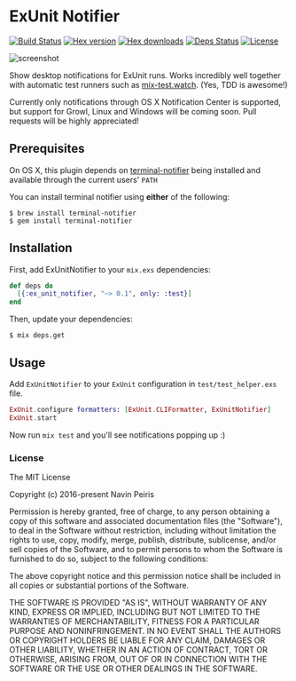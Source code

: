 # ExUnit Notifier

[![Build Status](https://travis-ci.org/navinpeiris/ex_unit_notifier.svg?branch=master)](https://travis-ci.org/navinpeiris/ex_unit_notifier)
[![Hex version](https://img.shields.io/hexpm/v/ex_unit_notifier.svg "Hex version")](https://hex.pm/packages/ex_unit_notifier)
[![Hex downloads](https://img.shields.io/hexpm/dt/ex_unit_notifier.svg "Hex downloads")](https://hex.pm/packages/ex_unit_notifier)
[![Deps Status](https://beta.hexfaktor.org/badge/all/github/navinpeiris/ex_unit_notifier.svg)](https://beta.hexfaktor.org/github/navinpeiris/ex_unit_notifier)
[![License](http://img.shields.io/:license-mit-blue.svg)](http://doge.mit-license.org)


![screenshot](http://i.imgur.com/xywj5C1.png)

Show desktop notifications for ExUnit runs. Works incredibly well together with automatic test runners such as [mix-test.watch](https://github.com/lpil/mix-test.watch). (Yes, TDD is awesome!)

Currently only notifications through OS X Notification Center is supported, but support for Growl, Linux and Windows will be coming soon. Pull requests will be highly appreciated!


## Prerequisites

On OS X, this plugin depends on [terminal-notifier](https://github.com/julienXX/terminal-notifier) being installed and available through the current users' `PATH`

You can install terminal notifier using **either** of the following:

```sh-session
$ brew install terminal-notifier
$ gem install terminal-notifier
```

## Installation

First, add ExUnitNotifier to your `mix.exs` dependencies:

```elixir
def deps do
  [{:ex_unit_notifier, "~> 0.1", only: :test}]
end
```

Then, update your dependencies:

```sh-session
$ mix deps.get
```

## Usage

Add `ExUnitNotifier` to your `ExUnit` configuration in `test/test_helper.exs` file.

```elixir
ExUnit.configure formatters: [ExUnit.CLIFormatter, ExUnitNotifier]
ExUnit.start
```

Now run `mix test` and you'll see notifications popping up :)

### License

The MIT License

Copyright (c) 2016-present Navin Peiris

Permission is hereby granted, free of charge, to any person obtaining a copy
of this software and associated documentation files (the "Software"), to deal
in the Software without restriction, including without limitation the rights
to use, copy, modify, merge, publish, distribute, sublicense, and/or sell
copies of the Software, and to permit persons to whom the Software is
furnished to do so, subject to the following conditions:

The above copyright notice and this permission notice shall be included in
all copies or substantial portions of the Software.

THE SOFTWARE IS PROVIDED "AS IS", WITHOUT WARRANTY OF ANY KIND, EXPRESS OR
IMPLIED, INCLUDING BUT NOT LIMITED TO THE WARRANTIES OF MERCHANTABILITY,
FITNESS FOR A PARTICULAR PURPOSE AND NONINFRINGEMENT. IN NO EVENT SHALL THE
AUTHORS OR COPYRIGHT HOLDERS BE LIABLE FOR ANY CLAIM, DAMAGES OR OTHER
LIABILITY, WHETHER IN AN ACTION OF CONTRACT, TORT OR OTHERWISE, ARISING FROM,
OUT OF OR IN CONNECTION WITH THE SOFTWARE OR THE USE OR OTHER DEALINGS IN
THE SOFTWARE.
